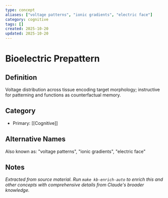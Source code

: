 ```yaml
---
type: concept
aliases: ["voltage patterns", "ionic gradients", "electric face"]
category: cognitive
tags: []
created: 2025-10-20
updated: 2025-10-20
---
```


# Bioelectric Prepattern

## Definition

Voltage distribution across tissue encoding target morphology; instructive for patterning and functions as counterfactual memory.

## Category

- Primary: [[Cognitive]]

## Alternative Names

Also known as: "voltage patterns", "ionic gradients", "electric face"

## Notes

*Extracted from source material. Run `make kb-enrich-auto` to enrich this and other concepts with comprehensive details from Claude's broader knowledge.*
